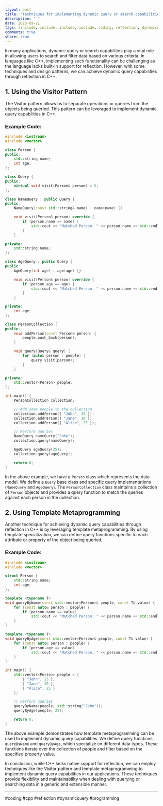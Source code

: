 ```yaml
---
layout: post
title: "Techniques for implementing dynamic query or search capabilities through reflection in C++."
description: " "
date: 2023-09-21
tags: [include, include, include, include, coding, reflection, dynamicquery, programming]
comments: true
share: true
---
```


In many applications, dynamic query or search capabilities play a vital role in allowing users to search and filter data based on various criteria. In languages like C++, implementing such functionality can be challenging as the language lacks built-in support for reflection. However, with some techniques and design patterns, we can achieve dynamic query capabilities through reflection in C++. 

## 1. Using the Visitor Pattern

The Visitor pattern allows us to separate operations or queries from the objects being queried. This pattern can be leveraged to implement dynamic query capabilities in C++.

### Example Code:

```cpp
#include <iostream>
#include <vector>

class Person {
public:
    std::string name;
    int age;
};

class Query {
public:
    virtual void visit(Person& person) = 0;
};

class NameQuery : public Query {
public:
    NameQuery(const std::string& name) : name(name) {}

    void visit(Person& person) override {
        if (person.name == name) {
            std::cout << "Matched Person: " << person.name << std::endl;
        }
    }

private:
    std::string name;
};

class AgeQuery : public Query {
public:
    AgeQuery(int age) : age(age) {}

    void visit(Person& person) override {
        if (person.age == age) {
            std::cout << "Matched Person: " << person.name << std::endl;
        }
    }

private:
    int age;
};

class PersonCollection {
public:
    void addPerson(const Person& person) {
        people.push_back(person);
    }

    void query(Query& query) {
        for (auto& person : people) {
            query.visit(person);
        }
    }

private:
    std::vector<Person> people;
};

int main() {
    PersonCollection collection;

    // Add some people to the collection
    collection.addPerson({ "John", 25 });
    collection.addPerson({ "Jane", 30 });
    collection.addPerson({ "Alice", 25 });

    // Perform queries
    NameQuery nameQuery("John");
    collection.query(nameQuery);

    AgeQuery ageQuery(25);
    collection.query(ageQuery);

    return 0;
}
```

In the above example, we have a `Person` class which represents the data model. We define a `Query` base class and specific query implementations (`NameQuery` and `AgeQuery`). The `PersonCollection` class maintains a collection of `Person` objects and provides a query function to match the queries against each person in the collection.

## 2. Using Template Metaprogramming

Another technique for achieving dynamic query capabilities through reflection in C++ is by leveraging template metaprogramming. By using template specialization, we can define query functions specific to each attribute or property of the object being queried.

### Example Code:

```cpp
#include <iostream>
#include <vector>

struct Person {
    std::string name;
    int age;
};

template <typename T>
void queryByName(const std::vector<Person>& people, const T& value) {
    for (const auto& person : people) {
        if (person.name == value)
            std::cout << "Matched Person: " << person.name << std::endl;
    }
}

template <typename T>
void queryByAge(const std::vector<Person>& people, const T& value) {
    for (const auto& person : people) {
        if (person.age == value)
            std::cout << "Matched Person: " << person.name << std::endl;
    }
}

int main() {
    std::vector<Person> people = {
        { "John", 25 },
        { "Jane", 30 },
        { "Alice", 25 }
    };

    // Perform queries
    queryByName(people, std::string("John"));
    queryByAge(people, 25);

    return 0;
}
```

The above example demonstrates how template metaprogramming can be used to implement dynamic query capabilities. We define query functions `queryByName` and `queryByAge`, which specialize on different data types. These functions iterate over the collection of people and filter based on the specified property value.

In conclusion, while C++ lacks native support for reflection, we can employ techniques like the Visitor pattern and template metaprogramming to implement dynamic query capabilities in our applications. These techniques provide flexibility and maintainability when dealing with querying or searching data in a generic and extensible manner.

---

#coding #cpp #reflection #dynamicquery #programming